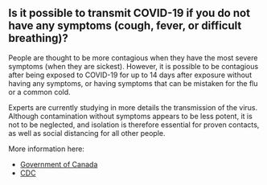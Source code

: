## Is it possible to transmit COVID-19 if you do not have any symptoms (cough, fever, or difficult breathing)?

People are thought to be more contagious when they have the most severe symptoms (when they are sickest). However, it is possible to be contagious after being exposed to COVID-19 for up to 14 days after exposure without having any symptoms, or having symptoms that can be mistaken for the flu or a common cold.

Experts are currently studying in more details the transmission of the virus. Although contamination without symptoms appears to be less potent, it is not to be neglected, and isolation is therefore essential for proven contacts, as well as social distancing for all other people.

More information here:

- [Government of Canada](https://www.canada.ca/en/public-health/services/diseases/2019-novel-coronavirus-infection/symptoms.html)
- [CDC](https://www.cdc.gov/coronavirus/2019-ncov/prepare/transmission.html)
